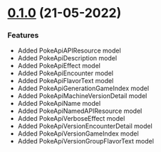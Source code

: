 # [0.1.0](https://github.com/pongloongyeat/pokeapi_dart/compare/e1807e5b01f39cbff7faacaa05f597f99c243405...v0.1.0) (21-05-2022)

### Features

- Added PokeApiAPIResource model
- Added PokeApiDescription model
- Added PokeApiEffect model
- Added PokeApiEncounter model
- Added PokeApiFlavorText model
- Added PokeApiGenerationGameIndex model
- Added PokeApiMachineVersionDetail model
- Added PokeApiName model
- Added PokeApiNamedAPIResource model
- Added PokeApiVerboseEffect model
- Added PokeApiVersionEncounterDetail model
- Added PokeApiVersionGameIndex model
- Added PokeApiVersionGroupFlavorText model